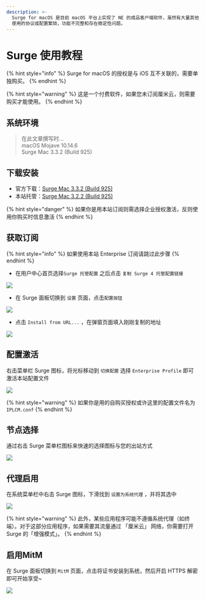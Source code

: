 ```yaml
---
description: >-
  Surge for macOS 是目前 macOS 平台上实现了 NE 的成品客户端软件，虽然有大量其他软件也实现了 NE 支持，但其可能不支持 「厘米云」
  使用的协议或配置繁琐，功能不完整和存在稳定性问题。
---
```


# Surge 使用教程

{% hint style="info" %}
Surge for macOS 的授权是与 iOS 互不关联的，需要单独购买。
{% endhint %}

{% hint style="warning" %}
这是一个付费软件，如果您未订阅厘米云，则需要购买才能使用。
{% endhint %}

## 系统环境

> 在此文章撰写时…  
> macOS Mojave 10.14.6  
> Surge Mac 3.3.2 \(Build 925\)

## 下载安装

* 官方下载：[Surge Mac 3.3.2 \(Build 925\)](https://nssurge.com/mac/v3/Surge-latest.zip)
* 本站托管：[Surge Mac 3.2.2 \(Build 925\)](https://download.iplc.wiki/s/ved3zvf4)

{% hint style="danger" %}
如果你是用本站订阅则需选择企业授权激活，反则使用你购买时信息激活
{% endhint %}

## 获取订阅

{% hint style="info" %}
如果使用本站 Enterprise 订阅请跳过此步骤
{% endhint %}

* 在用户中心首页选择`Surge 托管配置` 之后点击 `复制 Surge 4 托管配置链接` 

![](../.gitbook/assets/20bc97b8-79a0-4d93-a419-d15b787b14d7.png)

* 在 Surge 面板切换到 `设置` 页面，点击`配置按钮` 

![](../.gitbook/assets/qq20191219-125757.png)

* 点击 `Install from URL...` ，在弹窗页面填入刚刚复制的地址

![](../.gitbook/assets/qq20191219-130029.png)

## 配置激活

右击菜单栏 Surge 图标，将光标移动到 `切换配置` 选择 `Enterprise Profile` 即可激活本站配置文件

![](../.gitbook/assets/72e646ea-c94b-48b2-9bfe-052ce36490a9.png)

{% hint style="warning" %}
如果你是用的自购买授权或许这里的配置文件名为 `IPLCM.conf`
{% endhint %}

## 节点选择

通过右击 Surge 菜单栏图标来快速的选择图标与您的出站方式

![](../.gitbook/assets/qq20191219-131556.png)

## 代理启用

在系统菜单栏中右击 Surge 图标，下滑找到 `设置为系统代理` ，并将其选中

![](../.gitbook/assets/qq20191219-131829.png)

{% hint style="warning" %}
此外，某些应用程序可能不遵循系统代理（如终端）。对于这部分应用程序，如果需要其流量通过 「厘米云」 网络，你需要打开 Surge 的「增强模式」。
{% endhint %}

## 启用MitM

在 Surge 面板切换到 `MitM` 页面，点击将证书安装到系统，然后开启 HTTPS 解密即可开始享受~

![](../.gitbook/assets/qq20200204-122945.png)

